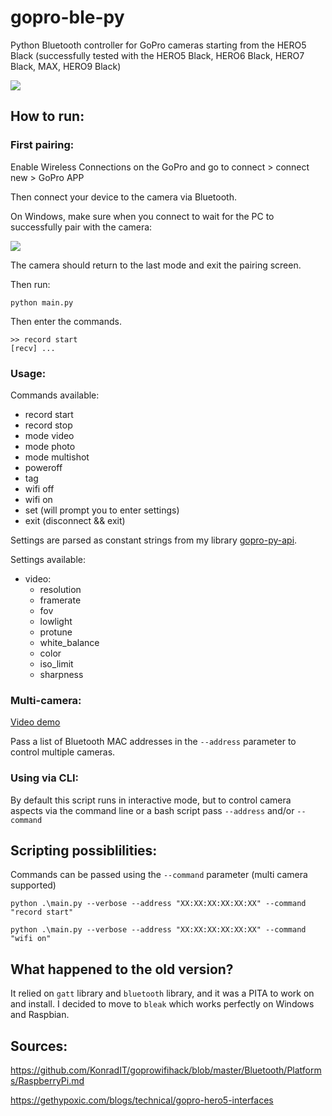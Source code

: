 # gopro-ble-py

Python Bluetooth controller for GoPro cameras starting from the HERO5 Black (successfully tested with the HERO5 Black, HERO6 Black, HERO7 Black, MAX, HERO9 Black)

![](https://i.imgur.com/AMluyqy.png)

## How to run:

### First pairing:

Enable Wireless Connections on the GoPro and go to connect > connect new > GoPro APP

Then connect your device to the camera via Bluetooth.

On Windows, make sure when you connect to wait for the PC to successfully pair with the camera:

![](https://i.imgur.com/Z0OzHxC.png)

The camera should return to the last mode and exit the pairing screen.

Then run:

    python main.py

Then enter the commands.

    >> record start
    [recv] ...

### Usage:

Commands available:

-   record start
-   record stop
-   mode video
-   mode photo
-   mode multishot
-   poweroff
-   tag
-   wifi off
-   wifi on
-   set (will prompt you to enter settings)
-   exit (disconnect && exit)

Settings are parsed as constant strings from my library [gopro-py-api](http://github.com/konradit/gopro-py-api).

Settings available:

-   video:
    -   resolution
    -   framerate
    -   fov
    -   lowlight
    -   protune
    -   white_balance
    -   color
    -   iso_limit
    -   sharpness

### Multi-camera:

[Video demo](https://twitter.com/konrad_it/status/1368558805706039303)

Pass a list of Bluetooth MAC addresses in the `--address` parameter to control multiple cameras.

### Using via CLI:

By default this script runs in interactive mode, but to control camera aspects via the command line or a bash script pass `--address` and/or `--command`

## Scripting possiblilities:

Commands can be passed using the `--command` parameter (multi camera supported)

`python .\main.py --verbose --address "XX:XX:XX:XX:XX:XX" --command "record start"`

`python .\main.py --verbose --address "XX:XX:XX:XX:XX:XX" --command "wifi on"`

## What happened to the old version?

It relied on `gatt` library and `bluetooth` library, and it was a PITA to work on and install. I decided to move to `bleak` which works perfectly on Windows and Raspbian.

## Sources:

https://github.com/KonradIT/goprowifihack/blob/master/Bluetooth/Platforms/RaspberryPi.md

https://gethypoxic.com/blogs/technical/gopro-hero5-interfaces

